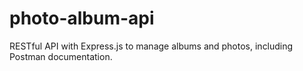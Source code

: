# photo-album-api
RESTful API with Express.js to manage albums and photos, including Postman documentation.
